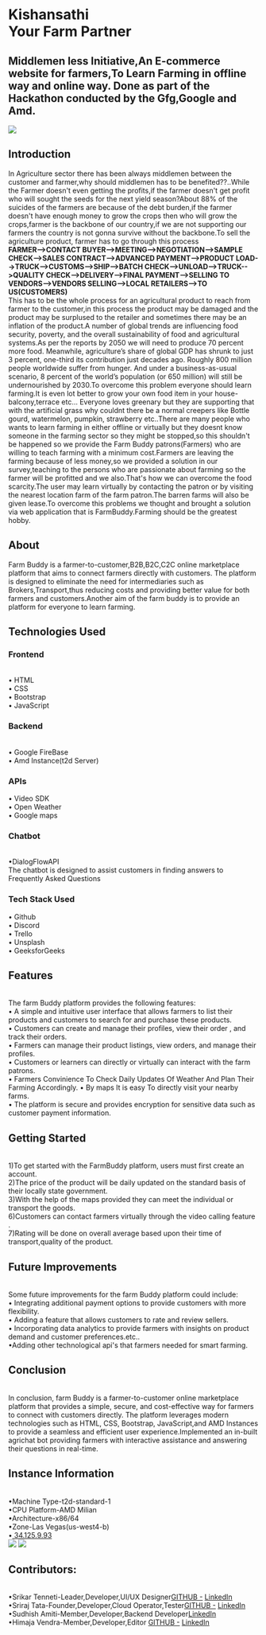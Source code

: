  <h1>Kishansathi<br>
Your Farm Partner</h1>
<h2>Middlemen less Initiative,An E-commerce website for farmers,To Learn Farming in offline way and online way.
Done as part of the Hackathon conducted by the Gfg,Google and Amd.</h2>
<img src="https://user-images.githubusercontent.com/95526528/232857161-ba1ea007-f656-4962-9bd1-829fdd925184.png">
<h2>Introduction</h2>
In Agriculture sector there has been always middlemen between the customer and farmer,why should middlemen has to be benefited??..While the Farmer doesn't even getting the profits,if the farmer doesn't get profit who will sought the seeds for the next yield season?About 88% of the suicides of the farmers are because of the debt burden,if the farmer doesn't have enough money to grow the crops then who will grow the crops,farmer is the backbone of our country,if we are not supporting our farmers the country is not gonna survive without the backbone.To sell the agriculture product, farmer has to go through this process <br><b>FARMER-->CONTACT BUYER-->MEETING-->NEGOTIATION-->SAMPLE CHECK-->SALES CONTRACT-->ADVANCED PAYMENT-->PRODUCT LOAD-->TRUCK-->CUSTOMS-->SHIP-->BATCH CHECK-->UNLOAD-->TRUCK-->QUALITY CHECK-->DELIVERY-->FINAL PAYMENT-->SELLING TO VENDORS-->VENDORS SELLING-->LOCAL RETAILERS-->TO US(CUSTOMERS)</b><br>This has to be the whole process for an agricultural product to reach from farmer to the customer,in this process the product may be damaged and the product may be surplused to the retailer and sometimes there may be an inflation of the product.A number of global trends are influencing food security, poverty, and the overall sustainability of food and agricultural systems.As per the reports by 2050 we will need to produce 70 percent more food. Meanwhile, agriculture’s share of global GDP has shrunk to just 3 percent, one-third its contribution just decades ago. Roughly 800 million people worldwide suffer from hunger. And under a business-as-usual scenario, 8 percent of the world’s population (or 650 million) will still be undernourished by 2030.To overcome this problem everyone should learn farming.It is even lot better to grow your own food item in your house-balcony,terrace etc... Everyone loves greenary but they are supporting that with the artificial grass why couldnt there be a normal creepers like Bottle gourd, watermelon, pumpkin, strawberry etc..There are many people who wants to learn farming in either offline or virtually but they doesnt know someone in the farming sector so they might be stopped,so this shouldn't be happened so we provide the Farm Buddy patrons(Farmers) who are willing to teach farming with a minimum cost.Farmers are leaving the farming because of less money,so we provided a solution in our survey,teaching to the persons who are passionate about farming so the farmer will be profitted and we also.That's how we can overcome the food scarcity.The user may learn virtually by contacting the patron or by visiting the nearest location farm of the farm patron.The barren farms will also be given lease.To overcome this problems we thought and brought a solution via web application that is FarmBuddy.Farming should be the greatest hobby.
<h2>About</h2>
Farm Buddy is a farmer-to-customer,B2B,B2C,C2C online marketplace platform that aims to connect farmers directly with customers. The platform is designed to eliminate the need for intermediaries such as Brokers,Transport,thus reducing costs and providing better value for both farmers and customers.Another aim of the farm buddy is to provide an platform for everyone to learn farming.
<h2>Technologies Used</h2>
<h3>Frontend</h3><br>
•	HTML<br>
•	CSS<br>
•	Bootstrap<br>
•	JavaScript<br>
<h3>Backend</h3><br>
•	Google FireBase<br>
•	Amd Instance(t2d Server)<br>
<h3>APIs</h3>
•	Video SDK<br>
•	Open Weather<br>
•	Google maps<br>
<h3>Chatbot</h3><br>
•DialogFlowAPI<br>
The chatbot is designed to assist customers in finding answers to Frequently Asked Questions<br>
<h3>Tech Stack Used</h3>
•	Github<br>
•	Discord<br>
•	Trello<br>
•	Unsplash<br>
•	GeeksforGeeks<br>

<h2>Features</h2><br>
The farm Buddy platform provides the following features:<br>
•	A simple and intuitive user interface that allows farmers to list their products and customers to search for and purchase these products.<br>
•	Customers can create and manage their profiles, view their order , and track their orders.<br>
•	Farmers can manage their product listings, view orders, and manage their profiles.<br>
•	Customers or learners can directly or virtually can interact with the farm patrons.<br>
•	Farmers Convinience To Check Daily Updates Of Weather And Plan Their Farming Accordingly.
• By maps It is easy To directly visit your nearby farms.<br>
•	The platform is secure and provides encryption for sensitive data such as customer payment information.<br>
<h2>Getting Started</h2><br>
1)To get started with the FarmBuddy platform, users must first create an account.<br>
2)The price of the product will be daily updated on the standard basis of their locally state government.<br>
3)With the help of the maps provided they can meet the individual or transport the goods.<br>
6)Customers can contact farmers virtually through the video calling feature .<br>
7)Rating will be done on overall average based upon their time of transport,quality of the product.<br>
<h2>Future Improvements</h2><br>
Some future improvements for the farm Buddy platform could include:<br>
•	Integrating additional payment options to provide customers with more flexibility.<br>
•	Adding a feature that allows customers to rate and review sellers.<br>
•	Incorporating data analytics to provide farmers with insights on product demand and customer preferences.etc..<br>
•Adding other technological api's that farmers needed for smart farming.<br>
<h2>Conclusion</h2><br>
In conclusion, farm Buddy is a farmer-to-customer online marketplace platform that provides a simple, secure, and cost-effective way for farmers to connect with customers directly. The platform leverages modern technologies such as HTML, CSS, Bootstrap, JavaScript,and AMD Instances to provide a seamless and efficient user experience.Implemented an in-built agrichat bot providing farmers with interactive assistance and answering their questions in real-time.<br>
<h2>Instance Information</h2><br>
•Machine Type-t2d-standard-1<br>
•CPU Platform-AMD Milian<br>
•Architecture-x86/64<br>
•Zone-Las Vegas(us-west4-b)<br>
•<a href="http://34.125.9.93"> 34.125.9.93 </a> <br>
<img src="https://user-images.githubusercontent.com/95526528/232857975-04ff720c-b5bf-4e5d-92ef-953dc9ef121f.png">
<img src="https://user-images.githubusercontent.com/95526528/232858102-55f2ddcd-b4d0-4ee8-8ff8-89170c718bd9.png"><br>
<h2>Contributors:</h2><br>
•Srikar Tenneti-Leader,Developer,UI/UX Designer<a href="https://github.com/tinkten7">GITHUB    -</a> <a href="https://www.linkedin.com/in/srikar-tenneti-849522235/">LinkedIn</a><br>
•Sriraj Tata-Founder,Developer,Cloud Operator,Tester<a href="https://github.com/STRIDER1512">GITHUB    -</a> <a href="https://www.linkedin.com/in/sriraj-tata-0499b7228/">LinkedIn</a><br>
•Sudhish Amiti-Member,Developer,Backend Developer<a href="https://www.linkedin.com/in/sudhish-amiti-491805224/">LinkedIn</a> <br>
•Himaja Vendra-Member,Developer,Editor <a href="https://github.com/himajavendra">GITHUB   -</a> <a href="https://www.linkedin.com/in/himaja-vendra-48581324b/">LinkedIn</a> <br>
